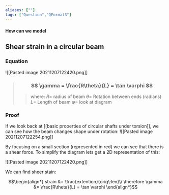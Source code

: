 ```yaml
---
aliases: [""]
tags: ["Question","QFormat3"]
---
```


#### How can we model
## Shear strain in a circular beam

### Equation

![[Pasted image 20211207122420.png]]

> ### $$ \gamma = \frac{R\theta}{L} = \tan \varphi $$ 
>> where:
>> $R=$ radius of beam 
>> $\theta=$ Rotation between ends (radians)
>> $L=$ Length of beam
>> $\varphi=$ look at diagram

### Proof

If we look back at [[basic properties of circular shafts under torsion]], we can see how the beam changes shape under rotation:
![[Pasted image 20211207122254.png]]

By focusing on a small section (represented in red) we can see that there is a shear force. To simplify the diagram lets get a 2D representation of this:

![[Pasted image 20211207122420.png]]

We can find sheer stain:

$$\begin{align*}
strain &= \frac{extention}{orig\:len}\\
\therefore \gamma &= \frac{R\theta}{L} = \tan \varphi
\end{align*}$$

